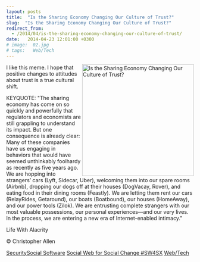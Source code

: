 ```yaml
---
layout: posts
title:  "Is the Sharing Economy Changing Our Culture of Trust?"
slug:  "Is the Sharing Economy Changing Our Culture of Trust?"
redirect_from:
  - /2014/04/is-the-sharing-economy-changing-our-culture-of-trust/
date:   2014-04-23 12:01:00 +0300
# image:  02.jpg
# tags:   Web/Tech
---
```


<img width="300" height="" align="right" src="{{ site.url }}{{ site.baseurl }}/assets/images/14669191970268714121.jpeg" alt="Is the Sharing Economy Changing Our Culture of Trust?"/> 



I like this meme. I hope that positive changes to attitudes about trust is a true cultural shift.

KEYQUOTE: "The sharing economy has come on so quickly and powerfully that regulators and economists are still grappling to understand its impact. But one consequence is already clear: Many of these companies have us engaging in behaviors that would have seemed unthinkably foolhardy as recently as five years ago. We are hopping into strangers’ cars (Lyft, Sidecar, Uber), welcoming them into our spare rooms (Airbnb), dropping our dogs off at their houses (DogVacay, Rover), and eating food in their dining rooms (Feastly). We are letting them rent our cars (RelayRides, Getaround), our boats (Boatbound), our houses (HomeAway), and our power tools (Zilok). We are entrusting complete strangers with our most valuable possessions, our personal experiences—and our very lives. In the process, we are entering a new era of Internet-enabled intimacy."


Life With Alacrity

© Christopher Allen

[Security](/tags/security/)[Social Software](/tags/social-software/) [Social Web for Social Change #SW4SX](/tags/social-web-for-social-change-%23sw4sx/) [Web/Tech](/tags/web/tech/)
